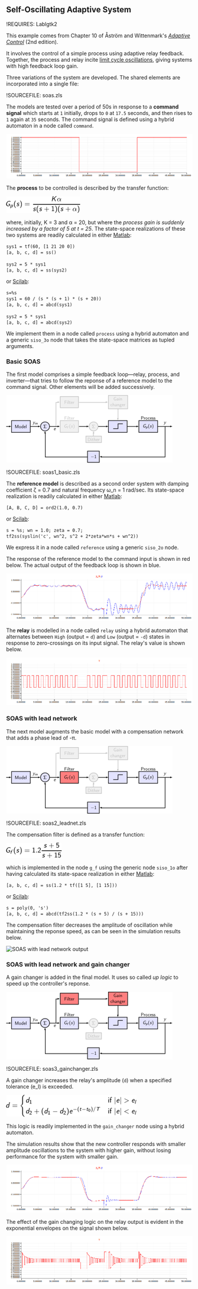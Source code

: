 ## Self-Oscillating Adaptive System ##

!REQUIRES: Lablgtk2

This example comes from Chapter 10 of Åström and Wittenmark's
[_Adaptive Control_](http://store.doverpublications.com/0486462781.html)
(2nd edition).

It involves the control of a simple process using adaptive relay feedback.
Together, the process and relay incite [limit cycle
oscillations](http://ocw.mit.edu/courses/mathematics/18-03-differential-equations-spring-2010/video-lectures/lecture-32-limit-cycles/),
giving systems with high feedback loop gain.

Three variations of the system are developed.
The shared elements are incorporated into a single file:

!SOURCEFILE: soas.zls

The models are tested over a period of 50s in response to a **command
signal** which starts at `1` initially, drops to `0` at `17.5` seconds, and
then rises to `1` again at `35` seconds.
The command signal is defined using a hybrid automaton in a node called
`command`.

![Command input](img/soas-command.png "Command input")

The **process** to be controlled is described by the transfer function:

![Process transfer function](img/soas-process.png "Process transfer function")

where, initially, K = 3 and α = 20, but where the _process gain is suddenly
increased by a factor of 5 at t = 25_.
The state-space realizations of these two systems are readily calculated in
either [Matlab](http://www.mathworks.com/products/matlab/):

<pre><code>sys1 = tf(60, [1 21 20 0])
[a, b, c, d] = ss()

sys2 = 5 * sys1
[a, b, c, d] = ss(sys2)
</code></pre>

or [Scilab](https://www.scilab.org/):

<pre><code>s=%s
sys1 = 60 / (s * (s + 1) * (s + 20))
[a, b, c, d] = abcd(sys1)

sys2 = 5 * sys1
[a, b, c, d] = abcd(sys2)
</code></pre>

We implement them in a node called `process` using a hybrid automaton and a
generic `siso_3o` node that takes the state-space matrices as tupled
arguments.

### Basic SOAS ###

The first model comprises a simple feedback loop—relay, process, and
inverter—that tries to follow the reponse of a reference model to the
command signal.
Other elements will be added successively.

![Basic SOAS: model](img/soas-model1.png "Basic SOAS: model")

!SOURCEFILE: soas1_basic.zls

The **reference model** is described as a second order system with damping
coefficient ζ = 0.7 and natural frequency ω_n = 1 rad/sec.
Its state-space realization is readily calculated in either
[Matlab](http://www.mathworks.com/products/matlab/):

<pre><code>[A, B, C, D] = ord2(1.0, 0.7)</code></pre>

or [Scilab](https://www.scilab.org/):

<pre><code>s = %s; wn = 1.0; zeta = 0.7;
tf2ss(syslin('c', wn^2, s^2 + 2*zeta*wn*s + wn^2))</code></pre>

We express it in a node called `reference` using a generic `siso_2o` node.

The response of the reference model to the command input is shown in red
below.
The actual output of the feedback loop is shown in blue.

![Basic SOAS: output](img/soas-output1.png "Basic SOAS: output")

The **relay** is modelled in a node called `relay` using a hybrid
automaton that alternates between `High` (output = `d`) and `Low` (output =
`-d`) states in response to zero-crossings on its input signal.
The relay's value is shown below.

![Basic SOAS: relay](img/soas-relay1.png "Basic SOAS: relay")

### SOAS with lead network ###

The next model augments the basic model with a compensation network that
adds a phase lead of -π.

![SOAS with lead network model](img/soas-model2.png "SOAS with lead network")

!SOURCEFILE: soas2_leadnet.zls

The compensation filter is defined as a transfer function:

![G_f(s) = 1.2(s + 5)/(s + 15)](img/soas-filter.png "Filter")

which is implemented in the node `g_f` using the generic node `siso_1o`
after having calculated its state-space realization in either
[Matlab](http://www.mathworks.com/products/matlab/):

<pre><code>[a, b, c, d] = ss(1.2 * tf([1 5], [1 15]))</code></pre>

or [Scilab](https://www.scilab.org/):

<pre><code>s = poly(0, 's')
[a, b, c, d] = abcd(tf2ss(1.2 * (s + 5) / (s + 15)))</code></pre>

The compensation filter decreases the amplitude of oscillation while
maintaining the reponse speed, as can be seen in the simulation results
below.

![SOAS with lead network output](img/soas-output2.png "SOAS with lead 
network: output")

### SOAS with lead network and gain changer ###

A gain changer is added in the final model.
It uses so called _up logic_ to speed up the controller's reponse.

![SOAS with lead network and gain changer model](img/soas-model3.png "SOAS with lead network and gain changer: model")

!SOURCEFILE: soas3_gainchanger.zls

A gain changer increases the relay's amplitude (`d`) when a specified
tolerance (e_l) is exceeded.

![d = if |e| > e_l then d_1 else d_2 + (d_1 - d_2)e^(-(t - t_0)/T)](img/soas-gainchanger.png "Gain changer")

This logic is readily implemented in the `gain_changer` node using a hybrid
automaton.

The simulation results show that the new controller responds with smaller
amplitude oscillations to the system with higher gain, without losing
performance for the system with smaller gain.

![SOAS with lead network and gain changer output](img/soas-output3.png "SOAS with lead network and gain changer: output")

The effect of the gain changing logic on the relay output is evident in the
exponential envelopes on the signal shown below.

![SOAS with lead network and gain changer relay](img/soas-relay3.png "SOAS with lead network and gain changer: relay")

